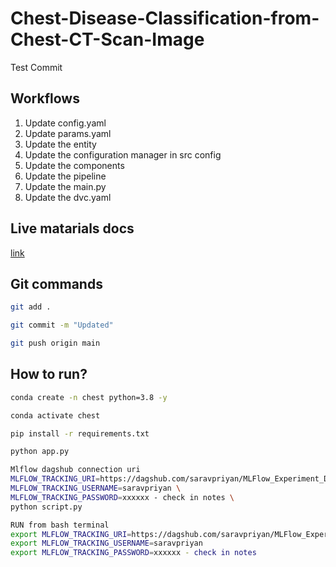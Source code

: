 # Chest-Disease-Classification-from-Chest-CT-Scan-Image
Test Commit

## Workflows

1. Update config.yaml
2. Update params.yaml
3. Update the entity
4. Update the configuration manager in src config
5. Update the components
6. Update the pipeline 
7. Update the main.py
8. Update the dvc.yaml 



## Live matarials docs

[link](https://docs.google.com/document/d/1UFiHnyKRqgx8Lodsvdzu58LbVjdWHNf-uab2WmhE0A4/edit?usp=sharing)


## Git commands

```bash
git add .

git commit -m "Updated"

git push origin main
```

## How to run?

```bash
conda create -n chest python=3.8 -y
```

```bash
conda activate chest
```

```bash
pip install -r requirements.txt
```

```bash
python app.py
```


```bash
Mlflow dagshub connection uri
MLFLOW_TRACKING_URI=https://dagshub.com/saravpriyan/MLFlow_Experiment_Demo.mlflow \
MLFLOW_TRACKING_USERNAME=saravpriyan \
MLFLOW_TRACKING_PASSWORD=xxxxxx - check in notes \
python script.py
```
```bash
RUN from bash terminal
export MLFLOW_TRACKING_URI=https://dagshub.com/saravpriyan/MLFlow_Experiment_Demo.mlflow
export MLFLOW_TRACKING_USERNAME=saravpriyan
export MLFLOW_TRACKING_PASSWORD=xxxxxx - check in notes
```